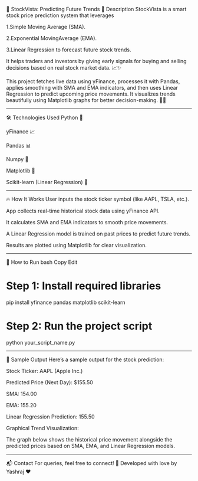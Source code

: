 🚀 StockVista: Predicting Future Trends
📖 Description
StockVista is a smart stock price prediction system that leverages

1.Simple Moving Average (SMA).

2.Exponential MovingAverage (EMA).

3.Linear Regression to forecast future stock trends.

It helps traders and investors by giving early signals for buying and selling decisions based on real stock market 
data. 📈✨

This project fetches live data using yFinance, processes it with Pandas, applies smoothing with SMA and EMA
indicators, and then uses Linear Regression to predict upcoming price movements.
It visualizes trends beautifully using Matplotlib graphs for better decision-making. 🧠🎯
____________________________________________________________________________________________________________________

🛠️ Technologies Used
Python 🐍

yFinance 📈

Pandas 📊

Numpy 🔢

Matplotlib 🎨

Scikit-learn (Linear Regression) 🧠

____________________________________________________________________________________________________________________

🔥 How It Works
User inputs the stock ticker symbol (like AAPL, TSLA, etc.).

App collects real-time historical stock data using yFinance API.

It calculates SMA and EMA indicators to smooth price movements.

A Linear Regression model is trained on past prices to predict future trends.

Results are plotted using Matplotlib for clear visualization.

____________________________________________________________________________________________________________________

🚀 How to Run
bash
Copy
Edit
# Step 1: Install required libraries
pip install yfinance pandas matplotlib scikit-learn

# Step 2: Run the project script
python your_script_name.py

____________________________________________________________________________________________________________________

📸 Sample Output
Here’s a sample output for the stock prediction:

Stock Ticker: AAPL (Apple Inc.)

Predicted Price (Next Day): $155.50

SMA: 154.00

EMA: 155.20

Linear Regression Prediction: 155.50

Graphical Trend Visualization:

The graph below shows the historical price movement alongside the predicted prices based on SMA, EMA, 
and Linear Regression models.
____________________________________________________________________________________________________________________

📬 Contact
For queries, feel free to connect!
💌 Developed with love by Yashraj ❤️


